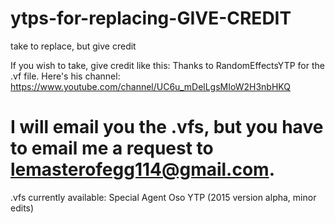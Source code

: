 # ytps-for-replacing-GIVE-CREDIT
take to replace, but give credit

If you wish to take, give credit like this: Thanks to RandomEffectsYTP for the .vf file. Here's his channel: https://www.youtube.com/channel/UC6u_mDelLgsMIoW2H3nbHKQ

# I will email you the .vfs, but you have to email me a request to lemasterofegg114@gmail.com.

.vfs currently available: Special Agent Oso YTP (2015 version alpha, minor edits)

